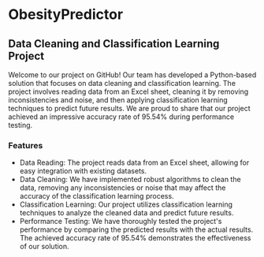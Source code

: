 # ObesityPredictor
## Data Cleaning and Classification Learning Project

Welcome to our project on GitHub! Our team has developed a Python-based solution that focuses on data cleaning and classification learning. The project involves reading data from an Excel sheet, cleaning it by removing inconsistencies and noise, and then applying classification learning techniques to predict future results. We are proud to share that our project achieved an impressive accuracy rate of 95.54% during performance testing.

### Features

- Data Reading: The project reads data from an Excel sheet, allowing for easy integration with existing datasets.
- Data Cleaning: We have implemented robust algorithms to clean the data, removing any inconsistencies or noise that may affect the accuracy of the classification learning process.
- Classification Learning: Our project utilizes classification learning techniques to analyze the cleaned data and predict future results.
- Performance Testing: We have thoroughly tested the project's performance by comparing the predicted results with the actual results. The achieved accuracy rate of 95.54% demonstrates the effectiveness of our solution.